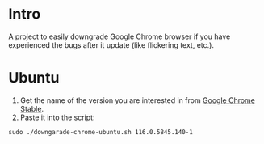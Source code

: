 # Intro
A project to easily downgrade Google Chrome browser if you have experienced the bugs after it update (like flickering text, etc.).

# Ubuntu
1. Get the name of the version you are interested in from [Google Chrome Stable](https://www.ubuntuupdates.org/package/google_chrome/stable/main/base/google-chrome-stable).
2. Paste it into the script:
```
sudo ./downgarade-chrome-ubuntu.sh 116.0.5845.140-1
```